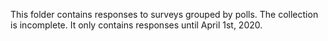 This folder contains responses to surveys grouped by polls. The collection is incomplete. It only contains responses until April 1st, 2020.
